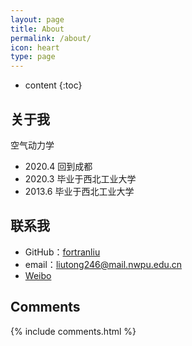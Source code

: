 ```yaml
---
layout: page
title: About
permalink: /about/
icon: heart
type: page
---
```


* content
{:toc}

## 关于我

空气动力学

* 2020.4 回到成都
* 2020.3 毕业于西北工业大学
* 2013.6 毕业于西北工业大学

## 联系我

* GitHub：[fortranliu](https://github.com/fortranliu)
* email：liutong246@mail.nwpu.edu.cn
* [Weibo](http://weibo.com/xxx)

## Comments

{% include comments.html %}
